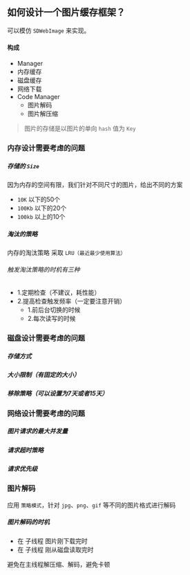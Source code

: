 ## 如何设计一个图片缓存框架？


可以模仿 `SDWebImage` 来实现。

#### 构成

- Manager
- 内存缓存
- 磁盘缓存
- 网络下载
- Code Manager
    - 图片解码
    - 图片解压缩

> 图片的存储是以图片的单向 `hash` 值为 `Key`

### 内存设计需要考虑的问题

##### 存储的 `Size`

因为内存的空间有限，我们针对不同尺寸的图片，给出不同的方案

- `10K` 以下的50个
- `100Kb` 以下的20个
- `100kb` 以上的10个


##### 淘汰的策略

内存的淘汰策略 采取 `LRU（最近最少使用算法）`


###### 触发淘汰策略的时机有三种

- 1.定期检查（不建议，耗性能）
- 2.提高检查触发频率（一定要注意开销）
    - 1.前后台切换的时候 
    - 2.每次读写的时候

###  磁盘设计需要考虑的问题

##### 存储方式

##### 大小限制（有固定的大小）

##### 移除策略（可以设置为7天或者15天）


### 网络设计需要考虑的问题

##### 图片请求的最大并发量

##### 请求超时策略

##### 请求优先级

### 图片解码

应用 `策略模式`，针对 `jpg`、`png`、`gif` 等不同的图片格式进行解码

##### 图片解码的时机

- 在 子线程 图片刚下载完时
- 在 子线程 刚从磁盘读取完时

避免在主线程解压缩、解码，避免卡顿



